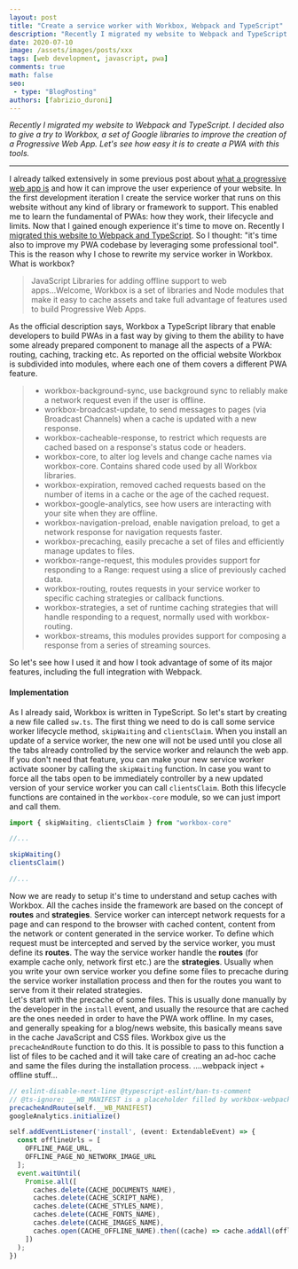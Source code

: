```yaml
---
layout: post
title: "Create a service worker with Workbox, Webpack and TypeScript"
description: "Recently I migrated my website to Webpack and TypeScript. I decided also to give a try to Workbox, a set of Google libraries to improve the creation of a Progressive Web App. Let's see how easy it is to create a PWA with this tools."
date: 2020-07-10
image: /assets/images/posts/xxx
tags: [web development, javascript, pwa]
comments: true
math: false
seo:
 - type: "BlogPosting"
authors: [fabrizio_duroni] 
---
```


*Recently I migrated my website to Webpack and TypeScript. I decided also to give a try to Workbox, a set of Google libraries to improve the creation of a Progressive Web App. Let's see how easy it is to create a PWA with this tools.*

---

I already talked extensively in some previous post about [what a progressive web app is](https://www.fabrizioduroni.it/2019/03/03/github-pages-progressive-web-app.html "pwa") and how it can improve the user experience of your website. In the first development iteration I create the service worker that runs on this website without any kind of library or framework to support. This enabled me to learn the fundamental of PWAs: how they work, their lifecycle and limits. Now that I gained enough experience it's time to move on. Recently I [migrated this website to Webpack and TypeScript](/2020/06/02/dynamic-imports-webpack-chunks.html "chunks webpack"). So I thought: "it's time also to improve my PWA codebase by leveraging some professional tool". This is the reason why I chose to rewrite my service worker in Workbox. What is workbox?

>JavaScript Libraries for adding offline support to web apps...Welcome, Workbox is a set of libraries and Node modules that make it easy to cache assets and take full advantage of features used to build Progressive Web Apps.

As the official description says, Workbox a TypeScript library that enable developers to build PWAs in a fast way by giving to them the ability to have some already prepared component to manage all the aspects of a PWA: routing, caching, tracking etc.  As reported on the official website Workbox is subdivided into modules, where each one of them covers a different PWA feature.

>* workbox-background-sync, use background sync to reliably make a network request even if the user is offline.
>* workbox-broadcast-update, to send messages to pages (via Broadcast Channels) when a cache is updated with a new response.
>* workbox-cacheable-response, to restrict which requests are cached based on a response's status code or headers.
>* workbox-core, to alter log levels and change cache names via workbox-core. Contains shared code used by all Workbox libraries.
>* workbox-expiration, removed cached requests based on the number of items in a cache or the age of the cached request.
>* workbox-google-analytics, see how users are interacting with your site when they are offline.
>* workbox-navigation-preload, enable navigation preload, to get a network response for navigation requests faster.
>* workbox-precaching, easily precache a set of files and efficiently manage updates to files.
>* workbox-range-request, this modules provides support for responding to a Range: request using a slice of previously cached data.
>* workbox-routing, routes requests in your service worker to specific caching strategies or callback functions.
>* workbox-strategies, a set of runtime caching strategies that will handle responding to a request, normally used with workbox-routing.
>* workbox-streams, this modules provides support for composing a response from a series of streaming sources.

So let's see how I used it and how I took advantage of some of its major features, including the full integration with Webpack.

#### Implementation

As I already said, Workbox is written in TypeScript. So let's start by creating a new file called `sw.ts`. The first thing we need to do is call some service worker lifecycle method, `skipWaiting` and `clientsClaim`. When you install an update of a service worker, the new one will not be used until you close all the tabs already controlled by the service worker and relaunch the web app. If you don't need that feature, you can make your new service worker activate sooner by calling the `skipWaiting` function. In case you want to force all the tabs open to be immediately controller by a new updated version of your service worker you can call `clientsClaim`. Both this lifecycle functions are contained in the `workbox-core` module, so we can just import and call them.

```typescript
import { skipWaiting, clientsClaim } from "workbox-core"

//...

skipWaiting()
clientsClaim()

//...
```

Now we are ready to setup it's time to understand and setup caches with Workbox. All the caches inside the framework are based on the concept of **routes** and **strategies**. Service worker can intercept network requests for a page and can respond to the browser with cached content, content from the network or content generated in the service worker. To define which request must be intercepted and served by the service worker, you must define its **routes**. The way the service worker handle the **routes** (for example cache only, network first etc.) are the **strategies**. Usually when you write your own service worker you define some files to precache during the service worker installation process and then for the routes you want to serve from it their related strategies.  
Let's start with the precache of some files. This is usually done manually by the developer in the `install` event, and usually the resource that are cached are the ones needed in order to have the PWA work offline. In my cases, and generally speaking for a blog/news website, this basically means save in the cache JavaScript and CSS files. Workbox give us the `precacheAndRoute` function to do this. It is possible to pass to this function a list of files to be cached and it will take care of creating an ad-hoc cache and same the files during the installation process. ....webpack inject + offline stuff...

```typescript
// eslint-disable-next-line @typescript-eslint/ban-ts-comment
// @ts-ignore: __WB_MANIFEST is a placeholder filled by workbox-webpack-plugin with the list of dependecies to be cached
precacheAndRoute(self.__WB_MANIFEST)
googleAnalytics.initialize()

self.addEventListener('install', (event: ExtendableEvent) => {
  const offlineUrls = [
    OFFLINE_PAGE_URL,
    OFFLINE_PAGE_NO_NETWORK_IMAGE_URL
  ];
  event.waitUntil(
    Promise.all([
      caches.delete(CACHE_DOCUMENTS_NAME),
      caches.delete(CACHE_SCRIPT_NAME),
      caches.delete(CACHE_STYLES_NAME),
      caches.delete(CACHE_FONTS_NAME),
      caches.delete(CACHE_IMAGES_NAME),
      caches.open(CACHE_OFFLINE_NAME).then((cache) => cache.addAll(offlineUrls))
    ])
  );
})
```
